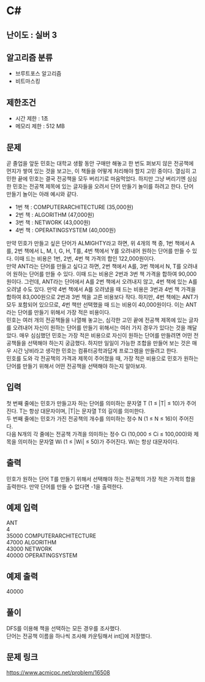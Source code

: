 # C#

## 난이도 : 실버 3

## 알고리즘 분류
  - 브루트포스 알고리즘
  - 비트마스킹

## 제한조건
  - 시간 제한 : 1초
  - 메모리 제한 : 512 MB

## 문제
곧 졸업을 앞둔 민호는 대학교 생활 동안 구매만 해놓고 한 번도 펴보지 않은 전공책에 먼지가 쌓여 있는 것을 보고는, 이 책들을 어떻게 처리해야 할지 고민 중이다. 열심히 고민한 끝에 민호는 결국 전공책을 모두 버리기로 마음먹었다. 하지만 그냥 버리기엔 심심한 민호는 전공책 제목에 있는 글자들을 오려서 단어 만들기 놀이를 하려고 한다. 단어 만들기 놀이는 아래 예시와 같다.<br/>
  - 1번 책 : COMPUTERARCHITECTURE (35,000원)
  - 2번 책 : ALGORITHM (47,000원)
  - 3번 책 : NETWORK (43,000원)
  - 4번 책 : OPERATINGSYSTEM (40,000원)

만약 민호가 만들고 싶은 단어가 ALMIGHTY라고 하면, 위 4개의 책 중, 1번 책에서 A를, 2번 책에서 L, M, I, G, H, T를, 4번 책에서 Y를 오려내어 원하는 단어를 만들 수 있다. 이때 드는 비용은 1번, 2번, 4번 책 가격의 합인 122,000원이다.<br/>
만약 ANT라는 단어를 만들고 싶다고 하면, 2번 책에서 A를, 3번 책에서 N, T를 오려내어 원하는 단어를 만들 수 있다. 이때 드는 비용은 2번과 3번 책 가격을 합하여 90,000원이다. 그런데, ANT라는 단어에서 A를 2번 책에서 오려내지 않고, 4번 책에 있는 A를 오려낼 수도 있다. 만약 4번 책에서 A를 오려냈을 때 드는 비용은 3번과 4번 책 가격을 합하여 83,000원으로 2번과 3번 책을 고른 비용보다 작다. 하지만, 4번 책에는 ANT가 모두 포함되어 있으므로, 4번 책만 선택했을 때 드는 비용이 40,000원이다. 이는 ANT라는 단어를 만들기 위해서 가장 적은 비용이다.<br/>
민호는 여러 개의 전공책들을 나열해 놓고는, 심각한 고민 끝에 전공책 제목에 있는 글자를 오려내어 자신이 원하는 단어를 만들기 위해서는 여러 가지 경우가 있다는 것을 깨달았다. 매우 심심했던 민호는 가장 적은 비용으로 자신이 원하는 단어를 만들려면 어떤 전공책들을 선택해야 하는지 궁금했다. 하지만 일일이 가능한 조합을 만들어 보는 것은 매우 시간 낭비라고 생각한 민호는 컴퓨터공학과답게 프로그램을 만들려고 한다.<br/>
민호를 도와 각 전공책의 가격과 제목이 주어졌을 때, 가장 적은 비용으로 민호가 원하는 단어를 만들기 위해서 어떤 전공책을 선택해야 하는지 알아보자.<br/>

## 입력
첫 번째 줄에는 민호가 만들고자 하는 단어를 의미하는 문자열 T (1 ≤ |T| ≤ 10)가 주어진다. T는 항상 대문자이며, |T|는 문자열 T의 길이를 의미한다.<br/>
두 번째 줄에는 민호가 가진 전공책의 개수를 의미하는 정수 N (1 ≤ N ≤ 16)이 주어진다.<br/>
다음 N개의 각 줄에는 전공책 가격을 의미하는 정수 Ci (10,000 ≤ Ci ≤ 100,000)와 제목을 의미하는 문자열 Wi (1 ≤ |Wi| ≤ 50)가 주어진다. Wi는 항상 대문자이다.<br/>

## 출력
민호가 원하는 단어 T를 만들기 위해서 선택해야 하는 전공책의 가장 적은 가격의 합을 출력한다. 만약 단어를 만들 수 없다면 -1을 출력한다.<br/>

## 예제 입력
ANT<br/>
4<br/>
35000 COMPUTERARCHITECTURE<br/>
47000 ALGORITHM<br/>
43000 NETWORK<br/>
40000 OPERATINGSYSTEM<br/>

## 예제 출력
40000<br/>

## 풀이
DFS를 이용해 책을 선택하는 모든 경우를 조사했다.<br/>
단어는 전공책 이름을 하나씩 조사해 카운팅해서 int[]에 저장했다.<br/>

## 문제 링크
https://www.acmicpc.net/problem/16508